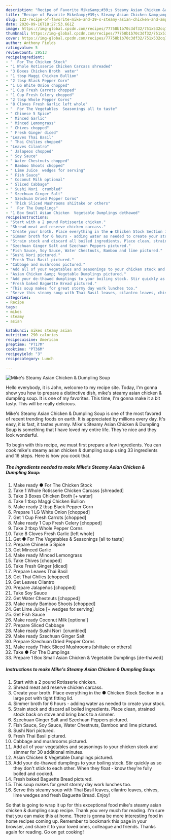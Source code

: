 ```yaml
---
description: "Recipe of Favorite Mike&amp;#39;s Steamy Asian Chicken &amp;amp; Dumpling Soup"
title: "Recipe of Favorite Mike&amp;#39;s Steamy Asian Chicken &amp;amp; Dumpling Soup"
slug: 122-recipe-of-favorite-mike-and-39-s-steamy-asian-chicken-and-amp-dumpling-soup
date: 2020-09-16T18:27:53.661Z
image: https://img-global.cpcdn.com/recipes/77758b1b70c3df32/751x532cq70/mikes-steamy-asian-chicken-dumpling-soup-recipe-main-photo.jpg
thumbnail: https://img-global.cpcdn.com/recipes/77758b1b70c3df32/751x532cq70/mikes-steamy-asian-chicken-dumpling-soup-recipe-main-photo.jpg
cover: https://img-global.cpcdn.com/recipes/77758b1b70c3df32/751x532cq70/mikes-steamy-asian-chicken-dumpling-soup-recipe-main-photo.jpg
author: Anthony Fields
ratingvalue: 5
reviewcount: 29513
recipeingredient:
- "  For The Chicken Stock"
- "1 Whole Rotisserie Chicken Carcass shreaded"
- "3 Boxes Chicken Broth  water"
- "1 tbsp Maggi Chicken Bullion"
- "2 tbsp Black Pepper Corn"
- "1 LG White Onion chopped"
- "1 Cup Fresh Carrots chopped"
- "1 Cup Fresh Celery chopped"
- "2 tbsp Whole Pepper Corns"
- "8 Cloves Fresh Garlic left whole"
- "  For The Vegetables  Seasonings all to taste"
- " Chinese 5 Spice"
- " Minced Garlic"
- " Minced Lemongrass"
- " Chives chopped"
- " Fresh Ginger diced"
- "Leaves Thai Basil"
- " Thai Chilies chopped"
- "Leaves Cilantro"
- " Jalapeos chopped"
- " Soy Sauce"
- " Water Chestnuts chopped"
- " Bamboo Shoots chopped"
- " Lime Juice  wedges for serving"
- " Fish Sauce"
- " Coconut Milk optional"
- " Sliced Cabbage"
- " Sushi Nori  crumbled"
- " Szechuan Ginger Salt"
- " Szechuan Dried Pepper Corns"
- " Thick Sliced Mushrooms shiitake or others"
- "  For The Dumplings"
- "1 Box Small Asian Chicken  Vegetable Dumplings dethawed"
recipeinstructions:
- "Start with a 2 pound Rotisserie chicken."
- "Shread meat and reserve chicken carcass."
- "Create your broth. Place everything in the ● Chicken Stock Section in a large pot with tight fitting lid."
- "Simmer broth for 6 hours - adding water as needed to create your stock."
- "Strain stock and discard all boiled ingredients. Place clean, strained stock back on stove and bring back to a simmer."
- "Szechuan Ginger Salt and Szechuan Peppers pictured."
- "Fish Sauce, Soy Sauce, Water Chestnuts, Bamboo and lime pictured."
- "Sushi Nori pictured."
- "Fresh Thai Basil pictured."
- "Cabbage and mushrooms pictured."
- "Add all of your vegetables and seasonings to your chicken stock and simmer for 30 additional minutes."
- "Asian Chicken &amp; Vegetable Dumplings pictured."
- "Add your de-thawed dumplings to your boiling stock. Stir quickly as so they don&#39;t stick to each other. When they float - know they&#39;re fully boiled and cooked."
- "Fresh baked Baguette Bread pictured."
- "This soup makes for great stormy day work lunches too."
- "Serve this steamy soup with Thai Basil leaves, cilantro leaves, chives, lime wedges and fresh Baguette Bread. Enjoy!"
categories:
- Recipe
tags:
- mikes
- steamy
- asian

katakunci: mikes steamy asian 
nutrition: 290 calories
recipecuisine: American
preptime: "PT17M"
cooktime: "PT36M"
recipeyield: "3"
recipecategory: Lunch

---
```



![Mike&#39;s Steamy Asian Chicken &amp; Dumpling Soup](https://img-global.cpcdn.com/recipes/77758b1b70c3df32/751x532cq70/mikes-steamy-asian-chicken-dumpling-soup-recipe-main-photo.jpg)

Hello everybody, it is John, welcome to my recipe site. Today, I'm gonna show you how to prepare a distinctive dish, mike&#39;s steamy asian chicken &amp; dumpling soup. It is one of my favorites. This time, I'm gonna make it a bit tasty. This will be really delicious.

Mike&#39;s Steamy Asian Chicken &amp; Dumpling Soup is one of the most favored of recent trending foods on earth. It is appreciated by millions every day. It's easy, it is fast, it tastes yummy. Mike&#39;s Steamy Asian Chicken &amp; Dumpling Soup is something that I have loved my entire life. They're nice and they look wonderful.




To begin with this recipe, we must first prepare a few ingredients. You can cook mike&#39;s steamy asian chicken &amp; dumpling soup using 33 ingredients and 16 steps. Here is how you cook that.

<!--inarticleads1-->

##### The ingredients needed to make Mike&#39;s Steamy Asian Chicken &amp; Dumpling Soup:

1. Make ready  ● For The Chicken Stock
1. Take 1 Whole Rotisserie Chicken Carcass [shreaded]
1. Take 3 Boxes Chicken Broth [+ water]
1. Take 1 tbsp Maggi Chicken Bullion
1. Make ready 2 tbsp Black Pepper Corn
1. Prepare 1 LG White Onion [chopped]
1. Get 1 Cup Fresh Carrots [chopped]
1. Make ready 1 Cup Fresh Celery [chopped]
1. Take 2 tbsp Whole Pepper Corns
1. Take 8 Cloves Fresh Garlic [left whole]
1. Get  ● For The Vegetables &amp; Seasonings [all to taste]
1. Prepare  Chinese 5 Spice
1. Get  Minced Garlic
1. Make ready  Minced Lemongrass
1. Take  Chives [chopped]
1. Take  Fresh Ginger [diced]
1. Prepare Leaves Thai Basil
1. Get  Thai Chilies [chopped]
1. Get Leaves Cilantro
1. Prepare  Jalapeños [chopped]
1. Take  Soy Sauce
1. Get  Water Chestnuts [chopped]
1. Make ready  Bamboo Shoots [chopped]
1. Get  Lime Juice [+ wedges for serving]
1. Get  Fish Sauce
1. Make ready  Coconut Milk [optional]
1. Prepare  Sliced Cabbage
1. Make ready  Sushi Nori  [crumbled]
1. Make ready  Szechuan Ginger Salt
1. Prepare  Szechuan Dried Pepper Corns
1. Make ready  Thick Sliced Mushrooms [shiitake or others]
1. Take  ● For The Dumplings
1. Prepare 1 Box Small Asian Chicken &amp; Vegetable Dumplings [de-thawed]




<!--inarticleads2-->

##### Instructions to make Mike&#39;s Steamy Asian Chicken &amp; Dumpling Soup:

1. Start with a 2 pound Rotisserie chicken.
1. Shread meat and reserve chicken carcass.
1. Create your broth. Place everything in the ● Chicken Stock Section in a large pot with tight fitting lid.
1. Simmer broth for 6 hours - adding water as needed to create your stock.
1. Strain stock and discard all boiled ingredients. Place clean, strained stock back on stove and bring back to a simmer.
1. Szechuan Ginger Salt and Szechuan Peppers pictured.
1. Fish Sauce, Soy Sauce, Water Chestnuts, Bamboo and lime pictured.
1. Sushi Nori pictured.
1. Fresh Thai Basil pictured.
1. Cabbage and mushrooms pictured.
1. Add all of your vegetables and seasonings to your chicken stock and simmer for 30 additional minutes.
1. Asian Chicken &amp; Vegetable Dumplings pictured.
1. Add your de-thawed dumplings to your boiling stock. Stir quickly as so they don&#39;t stick to each other. When they float - know they&#39;re fully boiled and cooked.
1. Fresh baked Baguette Bread pictured.
1. This soup makes for great stormy day work lunches too.
1. Serve this steamy soup with Thai Basil leaves, cilantro leaves, chives, lime wedges and fresh Baguette Bread. Enjoy!




So that is going to wrap it up for this exceptional food mike&#39;s steamy asian chicken &amp; dumpling soup recipe. Thank you very much for reading. I'm sure that you can make this at home. There is gonna be more interesting food in home recipes coming up. Remember to bookmark this page in your browser, and share it to your loved ones, colleague and friends. Thanks again for reading. Go on get cooking!
